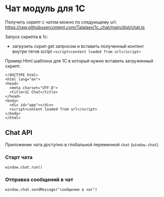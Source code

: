 # Чат модуль для 1С

Получить скрипт с чатом можно по следующему url: https://raw.githubusercontent.com/Talalaev/1c_chat/main/dist/chat.ts

Запуск скрипта в 1с: 
- загрузить скрип get запросом и вставить полученный контент внутри тегов 
script
`<script>content loaded from url</script>`

Пример Html шаблона для 1C в который нужно вставить загруженный скрипт.

```
<!DOCTYPE html>
<html lang="en">
<head>
  <meta charset="UTF-8">
  <title>1C Chat</title>
</head>
<body>
  <div id="app"></div>
  <script>content loaded from url</script>
</body>
</html>
```

## Chat API

Приложение чата доступно в глобальной переменной `chat` (`window.chat`).

### Старт чата

`window.chat.run()`

### Отправка сообщений в чат

`window.chat.sendMessage("сообщение в чат")`
